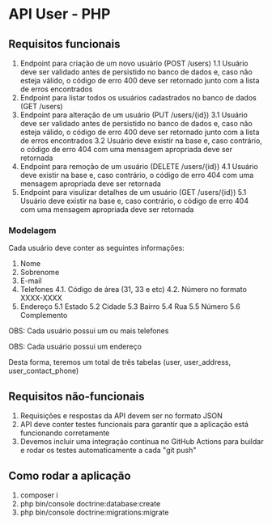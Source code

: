 # API User - PHP

## Requisitos funcionais
1. Endpoint para criação de um novo usuário (POST /users)
1.1 Usuário deve ser validado antes de persistido no banco de dados e, caso não esteja válido, o código de erro 400 deve ser retornado junto com a lista de erros encontrados
2. Endpoint para listar todos os usuários cadastrados no banco de dados (GET /users)
3. Endpoint para alteração de um usuário (PUT /users/{id})
3.1 Usuário deve ser validado antes de persistido no banco de dados e, caso não esteja válido, o código de erro 400 deve ser retornado junto com a lista de erros encontrados
3.2 Usuário deve existir na base e, caso contrário, o código de erro 404 com uma mensagem apropriada deve ser retornada
4. Endpoint para remoção de um usuário (DELETE /users/{id})
4.1 Usuário deve existir na base e, caso contrário, o código de erro 404 com uma mensagem apropriada deve ser retornada
5. Endpoint para visulizar detalhes de um usuário (GET /users/{id})
5.1 Usuário deve existir na base e, caso contrário, o código de erro 404 com uma mensagem apropriada deve ser retornada

### Modelagem

Cada usuário deve conter as seguintes informações:

1. Nome
2. Sobrenome
3. E-mail
4. Telefones
4.1. Código de área (31, 33 e etc)
4.2. Número no formato XXXX-XXXX
5. Endereço
5.1 Estado
5.2 Cidade
5.3 Bairro
5.4 Rua
5.5 Número
5.6 Complemento

OBS: Cada usuário possui um ou mais telefones

OBS: Cada usuário possui um endereço

Desta forma, teremos um total de três tabelas (user, user_address, user_contact_phone)

## Requisitos não-funcionais
1. Requisições e respostas da API devem ser no formato JSON
2. API deve conter testes funcionais para garantir que a aplicação está funcionando corretamente
3. Devemos incluir uma integração contínua no GitHub Actions para buildar e rodar os testes automaticamente a cada "git push"

## Como rodar a aplicação

1. composer i
2. php bin/console doctrine:database:create
3. php bin/console doctrine:migrations:migrate